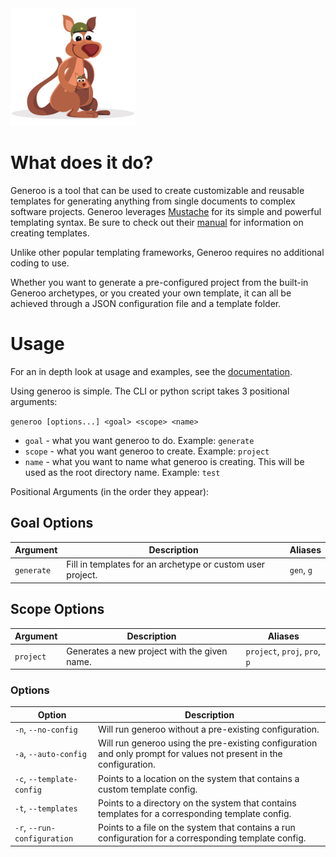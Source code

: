 <img src="https://github.com/army-of-one/generoo/blob/master/docs/generoo_icon.jpg" width="200" height="188" />

# What does it do?

Generoo is a tool that can be used to create customizable and reusable templates for generating anything from single
documents to complex software projects. Generoo leverages [Mustache](https://mustache.github.io/) for its simple and 
powerful templating syntax. Be sure to check out their [manual](https://mustache.github.io/mustache.5.html) for 
information on creating templates.

Unlike other popular templating frameworks, Generoo requires no additional coding to use.

Whether you want to generate a pre-configured project from the built-in Generoo archetypes, or you created your own template,
it can all be achieved through a JSON configuration file and a template folder.

# Usage

For an in depth look at usage and examples, see the [documentation](documentation.md).

Using generoo is simple. The CLI or python script takes 3 positional arguments:

`generoo [options...] <goal> <scope> <name>`

- `goal` - what you want generoo to do. Example: `generate`
- `scope` - what you want generoo to create. Example: `project`
- `name` - what you want to name what generoo is creating. This will be used as the root directory name. Example: `test`

Positional Arguments (in the order they appear):

## Goal Options

| Argument | Description | Aliases |
|---|---|---|
|`generate` | Fill in templates for an archetype or custom user project.  | `gen`, `g` |


## Scope Options

| Argument | Description | Aliases |
|---|---|---|
|`project` | Generates a new project with the given name.  | `project`, `proj`, `pro`, `p` |

### Options

| Option | Description |
|---|---|
|`-n`, `--no-config` | Will run generoo without a pre-existing configuration.  |
|`-a`, `--auto-config` | Will run generoo using the pre-existing configuration and only prompt for values not present in the configuration.  |
|`-c`, `--template-config` | Points to a location on the system that contains a custom template config.  |
|`-t`, `--templates` | Points to a directory on the system that contains templates for a corresponding template config.  |
|`-r`, `--run-configuration` | Points to a file on the system that contains a run configuration for a corresponding template config. |
